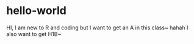 # hello-world

HI,
I am new to R and coding but I want to get an A in this class~
hahah
I also want to get H1B~ 

